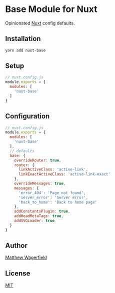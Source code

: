 # Base Module for Nuxt

Opinionated [Nuxt][nuxt] config defaults.

## Installation

```bash
yarn add nuxt-base
```

## Setup

```js
// nuxt.config.js
module.exports = {
  modules: [
    'nuxt-base'
  ]
}
```

## Configuration

```js
// nuxt.config.js
module.exports = {
  modules: [
    'nuxt-base'
  ],
  // defaults
  base: {
    overrideRouter: true,
    router: {
      linkActiveClass: 'active-link',
      linkExactActiveClass: 'active-link-exact'
    },
    overrideMessages: true,
    messages: {
      'error_404': 'Page not found',
      'server_error': 'Server error',
      'back_to_home': 'Back to home page'
    },
    addConstantsPlugin: true,
    addHeadMetaTags: true,
    addSVGLoader: true
  }
}
```

## Author

[Matthew Wagerfield][twitter]

## License

[MIT][mit]

[nuxt]:https://nuxtjs.org
[mit]: https://opensource.org/licenses/MIT
[twitter]: https://twitter.com/wagerfield
